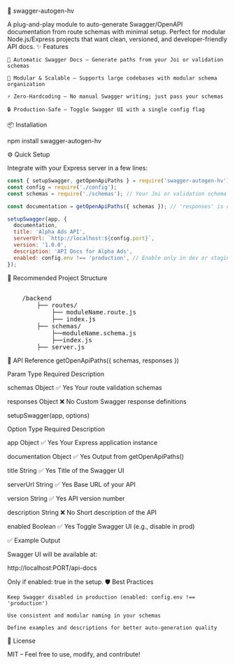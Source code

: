 🚀 swagger-autogen-hv

A plug-and-play module to auto-generate Swagger/OpenAPI documentation from route schemas with minimal setup. Perfect for modular Node.js/Express projects that want clean, versioned, and developer-friendly API docs.
✨ Features

    🔧 Automatic Swagger Docs – Generate paths from your Joi or validation schemas

    🧩 Modular & Scalable – Supports large codebases with modular schema organization

    ⚡ Zero-Hardcoding – No manual Swagger writing; just pass your schemas

    🔒 Production-Safe – Toggle Swagger UI with a single config flag

📦 Installation

npm install swagger-autogen-hv

⚙️ Quick Setup

Integrate with your Express server in a few lines:
```js
const { setupSwagger, getOpenApiPaths } = require('swagger-autogen-hv');
const config = require('./config');
const schemas = require('./schemas'); // Your Joi or validation schema files

const documentation = getOpenApiPaths({ schemas }); // 'responses' is optional

setupSwagger(app, { 
  documentation, 
  title: 'Alpha Ads API', 
  serverUrl: `http://localhost:${config.port}`, 
  version: '1.0.0', 
  description: 'API Docs for Alpha Ads', 
  enabled: config.env !== 'production', // Enable only in dev or staging 
});
```
📁 Recommended Project Structure
<pre> 
    /backend 
        ├── routes/ 
            ├── moduleName.route.js
            ├── index.js
        ├── schemas/ 
            ├──moduleName.schema.js
            ├──index.js
        ├── server.js 
</pre>

📘 API Reference
getOpenApiPaths({ schemas, responses })

Param	Type	Required	Description 

schemas	Object	✅ Yes	Your route validation schemas

responses	Object	❌ No	Custom Swagger response definitions

setupSwagger(app, options)

Option	Type	Required	Description

app	Object	✅ Yes	Your Express application instance

documentation	Object	✅ Yes	Output from getOpenApiPaths()

title	String	✅ Yes	Title of the Swagger UI

serverUrl	String	✅ Yes	Base URL of your API

version	String	✅ Yes	API version number

description	String	❌ No	Short description of the API

enabled	Boolean	✅ Yes	Toggle Swagger UI (e.g., disable in prod)

✅ Example Output

Swagger UI will be available at:

http://localhost:PORT/api-docs

Only if enabled: true in the setup.
🛡️ Best Practices

    Keep Swagger disabled in production (enabled: config.env !== 'production')

    Use consistent and modular naming in your schemas

    Define examples and descriptions for better auto-generation quality

🪪 License

MIT – Feel free to use, modify, and contribute!
